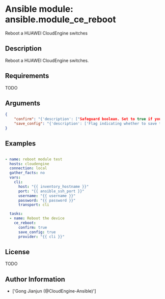 # Ansible module: ansible.module_ce_reboot


Reboot a HUAWEI CloudEngine switches

## Description

Reboot a HUAWEI CloudEngine switches.

## Requirements

TODO

## Arguments

``` json
{
    "confirm": "{'description': ["Safeguard boolean. Set to true if you're sure you want to reboot."], 'type': 'bool', 'default': False}",
    "save_config": "{'description': ['Flag indicating whether to save the configuration.'], 'required': False, 'type': 'bool', 'default': False}",
}
```

## Examples


``` yaml

- name: reboot module test
  hosts: cloudengine
  connection: local
  gather_facts: no
  vars:
    cli:
      host: "{{ inventory_hostname }}"
      port: "{{ ansible_ssh_port }}"
      username: "{{ username }}"
      password: "{{ password }}"
      transport: cli

  tasks:
  - name: Reboot the device
    ce_reboot:
      confirm: true
      save_config: true
      provider: "{{ cli }}"

```

## License

TODO

## Author Information
  - ['Gong Jianjun (@CloudEngine-Ansible)']
